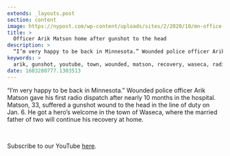 ```yaml
--- 
extends: _layouts.post 
section: content 
image: https://nypost.com/wp-content/uploads/sites/2/2020/10/mn-office-head-injury-wp-thumb.jpg?quality=90&strip=all&w=1200 
title: > 
  Officer Arik Matson home after gunshot to the head 
description: > 
  “I’m very happy to be back in Minnesota.” Wounded police officer Arik Matson gave his first radio dispatch after nearly 10 months in the hospital.Matson, 33, suffered a gunshot wound to the head in the line of duty on Jan. 6.He got a hero’s welcome in the town of Waseca, where the married father of two will continue his recovery at home.Subscribe to our YouTube here. 
keywords: > 
  arik, gunshot, youtube, town, wounded, matson, recovery, waseca, radio, suffered, officer, welcome, wound, head 
date: 1603280777.1303513 
--- 
```

<div><p>&#8220;I&#8217;m very happy to be back in Minnesota.&#8221; Wounded police officer Arik Matson gave his first radio dispatch after nearly 10 months in the hospital. Matson, 33, suffered a gunshot wound to the head in the line of duty on Jan. 6. He got a hero&#8217;s welcome in the town of Waseca, where the married father of two will continue his recovery at home.</p>
<p>&#160;</p>
<p>Subscribe to our YouTube <a href="http://www.youtube.com/nypost?sub_confirmation=1" target="_blank" rel="noopener noreferrer">here</a>.</p>
																	</div>